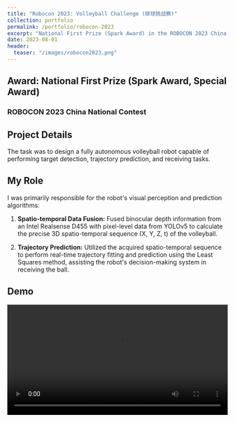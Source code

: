 ```yaml
---
title: "Robocon 2023: Volleyball Challenge (排球挑战赛)"
collection: portfolio
permalink: /portfolio/robocon-2023
excerpt: "National First Prize (Spark Award) in the ROBOCON 2023 China National Contest. Responsible for the volleyball's target detection and trajectory prediction algorithms. [Demo](/portfolio/robocon-2023)<br/><img src='/images/robocon2023.png' alt='Robocon 2023 Teaser'>"
date: 2023-08-01
header:
  teaser: "/images/robocon2023.png"
---
```


## Award: National First Prize (Spark Award, Special Award)
### ROBOCON 2023 China National Contest

## Project Details
The task was to design a fully autonomous volleyball robot capable of performing target detection, trajectory prediction, and receiving tasks.

## My Role
I was primarily responsible for the robot's visual perception and prediction algorithms:

1.  **Spatio-temporal Data Fusion:**
    Fused binocular depth information from an Intel Realsense D455 with pixel-level data from YOLOv5 to calculate the precise 3D spatio-temporal sequence (X, Y, Z, t) of the volleyball.

2.  **Trajectory Prediction:**
    Utilized the acquired spatio-temporal sequence to perform real-time trajectory fitting and prediction using the Least Squares method, assisting the robot's decision-making system in receiving the ball.

## Demo

<video style="width: 100%; max-width: 640px; height: auto;" controls preload="metadata">
  <source src="/images/robocon2023-demo.mp4" type="video/mp4">
  Sorry, your browser does not support the HTML5 video tag.
</video>